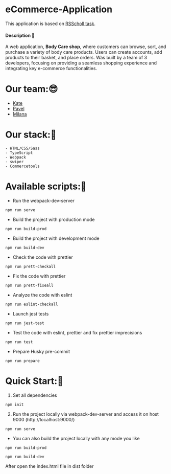 # eCommerce-Application
This application is based on [RSScholl task](https://github.com/rolling-scopes-school/tasks/tree/master/tasks/eCommerce-Application). 

#### Description 📝

A web application, **Body Care shop**, where customers can browse, sort, and purchase a variety of body care products. Users can create accounts, add products to their basket, and place orders. Was built by a team of 3 developers, focusing on providing a seamless shopping experience and integrating key e-commerce functionalities.


# Our team::sunglasses:

- [Kate](https://github.com/kate-shepel)
- [Pavel](https://github.com/pauluswhite)
- [Milana](https://github.com/Milashakas)

# Our stack::wrench:
```Shell
- HTML/CSS/Sass
- TypeScript
- Webpack
- swiper
- Commercetools
```

# Available scripts:📝
- Run the webpack-dev-server
```Shell
npm run serve
```
- Build the project with production mode
```Shell
npm run build-prod
```
- Build the project with development mode
```Shell
npm run build-dev
```
- Check the code with prettier
```Shell
npm run prett-checkall
```
- Fix the code with prettier
```Shell
npm run prett-fixeall
```
- Analyze the code with eslint
```Shell
npm run eslint-checkall
```
- Launch jest tests
```Shell
npm run jest-test
```
- Test the code with eslint, prettier and fix prettier imprecisions
```Shell
npm run test
```
- Prepare Husky pre-commit
```Shell
npm run prepare
```

# Quick Start:📝
1. Set all dependencies 
```Shell
npm init
```
2. Run the project locally via webpack-dev-server and access it on host 9000 (http://localhost:9000/)
```Shell
npm run serve
```
- You can also build the project locally with any mode you like
```Shell
npm run build-prod
```
```Shell
npm run build-dev
```
After open the index.html file in dist folder
